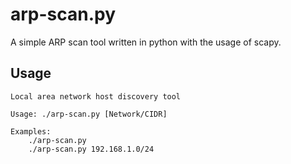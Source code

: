 # arp-scan.py
A simple ARP scan tool written in python with the usage of scapy.

## Usage

    Local area network host discovery tool

    Usage: ./arp-scan.py [Network/CIDR]

    Examples:
	    ./arp-scan.py
	    ./arp-scan.py 192.168.1.0/24
